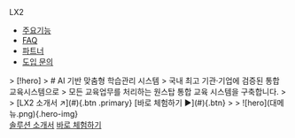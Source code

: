 <nav class="uc-nav">
  <div class="brand">LX2</div>
  <ul class="links">
    <li><a href="#features">주요기능</a></li>
    <li><a href="#faq">FAQ</a></li>
    <li><a href="#partners">파트너</a></li>
    <li><a href="#contact">도입 문의</a></li>
  </ul>
  <div class="sns">
    <a class="icon n" href="#" aria-label="Naver"></a>
    <a class="icon ig" href="#" aria-label="Instagram"></a>
  </div>
</nav>
> [!hero]  
> # AI 기반 맞춤형 학습관리 시스템  
> 국내 최고 기관·기업에 검증된 통합 교육시스템으로  
> 모든 교육업무를 처리하는 원스탑 통합 교육 시스템을 구축합니다.  
>
> [LX2 소개서 ↗](#){.btn .primary}  [바로 체험하기 ▶](#){.btn}
>
> ![hero](대메뉴.png){.hero-img}

<!-- 우측 떠 있는 카드 버튼 -->
<div class="hero-fab">
  <a href="#" class="fab-card">솔루션 소개서</a>
  <a href="#" class="fab-card">바로 체험하기</a>
</div>
